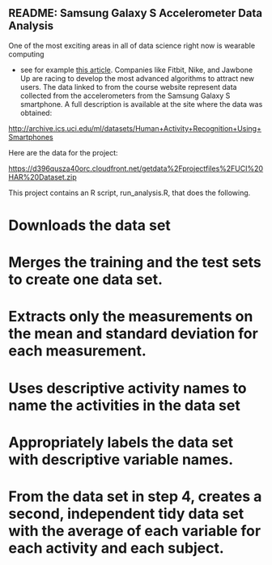 ## README: Samsung Galaxy S Accelerometer Data Analysis 

One of the most exciting areas in all of data science right now is wearable computing 
- see for example [this article](http://www.insideactivitytracking.com/data-science-activity-tracking-and-the-battle-for-the-worlds-top-sports-brand/).
Companies like Fitbit, Nike, and Jawbone Up are racing to develop the most advanced 
algorithms to attract new users. The data linked to from the course website represent 
data collected from the accelerometers from the Samsung Galaxy S smartphone. A full 
description is available at the site where the data was obtained: 

http://archive.ics.uci.edu/ml/datasets/Human+Activity+Recognition+Using+Smartphones

Here are the data for the project: 

https://d396qusza40orc.cloudfront.net/getdata%2Fprojectfiles%2FUCI%20HAR%20Dataset.zip 

This project contains an R script, run_analysis.R, that does the following. 
# Downloads the data set
# Merges the training and the test sets to create one data set.
# Extracts only the measurements on the mean and standard deviation for each measurement. 
# Uses descriptive activity names to name the activities in the data set
# Appropriately labels the data set with descriptive variable names. 
# From the data set in step 4, creates a second, independent tidy data set with the average of each variable for each activity and each subject.
